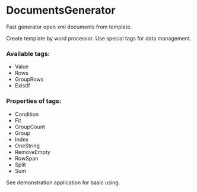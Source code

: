 # DocumentsGenerator
Fast generator open xml documents from template.

Create template by word processor. Use special tags for data management.
### Available tags:
- Value
- Rows
- GroupRows
- ExistIf

### Properties of tags:
- Condition
- Fit
- GroupCount
- Group
- Index
- OneString
- RemoveEmpty
- RowSpan
- Split
- Sum

See demonstration application for basic using.